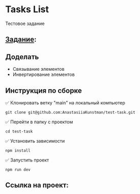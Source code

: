 # Tasks List
Тестовое задание

## [Задание](https://docs.google.com/document/d/18lUZ7ZvLRLsOXwCWCZB0DmFZ4Jb6OpwP/edit?usp=sharing&ouid=111233543190189046642&rtpof=true&sd=true):


## Доделать
- Связывание элементов
- Инвертирование элементов

## Инструкция по сборке

✅ Клонировать ветку "main" на локальный компьютер

```
git clone git@github.com:AnastasiiaKunstman/test-task.git

```
✅ Перейти в папку с проектом

```
cd test-task

```
✅ Установить зависимости

```
npm install

```
✅ Запустить проект

```
npm run dev

```

## Ссылка на проект:
